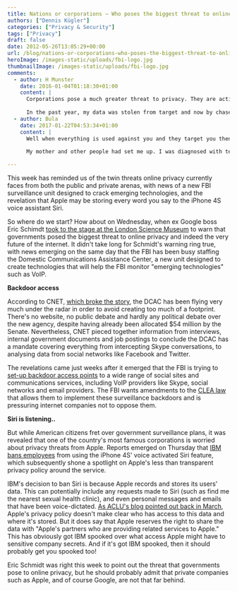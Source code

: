 ```yaml
---
title: Nations or corporations – Who poses the biggest threat to online privacy?
authors: ["Dennis Kügler"]
categories: ["Privacy & Security"]
tags: ["Privacy"]
draft: false
date: 2012-05-26T13:05:29+00:00
url: /blog/nations-or-corporations-who-poses-the-biggest-threat-to-online-privacy/
heroImage: /images-static/uploads/fbi-logo.jpg
thumbnailImage: /images-static/uploads/fbi-logo.jpg
comments:
  - author: H Munster 
    date: 2016-01-04T01:18:30+01:00
    content: |
      Corporations pose a much greater threat to privacy. They are actively tracking everyone they can. Frequently, losing sensitive data to hackers or through plain carelessness. The problem is, there is not downside for corporations for losing your information. There is not punishment.
  
      In the past year, my data was stolen from target and now by chase. Both resulted in large fraudulent charges on my credit cards.
  - author: Bula
    date: 2017-01-22T04:53:34+01:00
    content: |
      Well when everything is used against you and they target you then you know kiss your ass goodbye. I was in government informant working undercover with pizza Hut. I retired in 2003. I no longer could work I had a heart attack. And just got out of Surgery. I was in coma in Makiki for about five months. I was setup by people that I thought were my friends. I had tens years to live. I was diagnosed as paranoid schizophrenic and ptsd and was diagnosed at Tripler Army hospital. I could no longer do mine sweeping. I came across old floating red mine in Kailua a long time ago..
  
      My mother and other people had set me up. I was diagnosed with terminal bone marrow cancer. I was never a sex offender. I never raped children or wanted to be gay. They put me ina brainwash program.. I was retired agent.. I was suppose to go back home and stay in the witness protection. I have never raped a child or a women in my life. I was diagnosed with terminal bone marrow cancer. I did not donate my organs. I wanted to get married and move to Austrilia with my wife and kids. And I was suppose to have ten years to live. I was in the Witness protection.. I have never raped a child or anyone in my life&#8230; I was fucked over by everyone&#8230;&#8230;&#8230;&#8230;&#8230;&#8230;&#8230;&#8230;&#8230;&#8230;&#8230;&#8230;&#8230;&#8230;MKULTRA is an illegal program. Donna M Pennino and friends fuck you.. Fuck the CIA and NSA FBI Straub and Ronald Landrio that stoled my witness protection paperwork and stoled my money and apartment.. I was diagnosed with Multischerosis and paranoid schizophrenic and not gay or bisexual WHY&#8230;&#8230;&#8230;&#8230;&#8230;..I never raped anyone Matthew Kennedy Howard

---
```

This week has reminded us of the twin threats online privacy currently faces from both the public and private arenas, with news of a new FBI surveillance unit designed to crack emerging technologies, and the revelation that Apple may be storing every word you say to the iPhone 4S voice assistant Siri.

So where do we start? How about on Wednesday, when ex Google boss Eric Schimdt [took to the stage at the London Science Museum][1] to warn that governments posed the biggest threat to online privacy and indeed the very future of the internet. It didn't take long for Schmidt's warning ring true, with news emerging on the same day that the FBI has been busy staffing the Domestic Communications Assistance Center, a new unit designed to create technologies that will help the FBI monitor "emerging technologies" such as VoIP.

**Backdoor access**

According to CNET, [which broke the story][2], the DCAC has been flying very much under the radar in order to avoid creating too much of a footprint. There's no website, no public debate and hardly any political debate over the new agency, despite having already been allocated $54 million by the Senate. Nevertheless, CNET pieced together information from interviews, internal government documents and job postings to conclude the DCAC has a mandate covering everything from intercepting Skype conversations, to analysing data from social networks like Facebook and Twitter.

The revelations came just weeks after it emerged that the FBI is trying to [set-up backdoor access points][3] to a wide range of social sites and communications services, including VoIP providers like Skype, social networks and email providers. The FBI wants amendments to the [CLEA law][4] that allows them to implement these surveillance backdoors and is pressuring internet companies not to oppose them.

**Siri is listening..**

But while American citizens fret over government surveillance plans, it was revealed that one of the country's most famous corporations is worried about privacy threats from Apple. Reports emerged on Thursday that [IBM bans employees][5] from using the iPhone 4S' voice activated Siri feature, which subsequently shone a spotlight on Apple's less than transparent privacy policy around the service.

IBM's decision to ban Siri is because Apple records and stores its users' data. This can potentially include any requests made to Siri (such as find me the nearest sexual health clinic), and even personal messages and emails that have been voice-dictated. [As ACLU's blog pointed out back in March][6], Apple's privacy policy doesn't make clear who has access to this data and where it's stored. But it does say that Apple reserves the right to share the data with "Apple's partners who are providing related services to Apple." This has obviously got IBM spooked over what access Apple might have to sensitive company secrets. And if it's got IBM spooked, then it should probably get you spooked too!

Eric Schmidt was right this week to point out the threat that governments pose to online privacy, but he should probably admit that private companies such as Apple, and of course Google, are not that far behind.

 [1]: http://www.guardian.co.uk/technology/2012/may/23/google-fund-teachers-computer-science-uk
 [2]: http://news.cnet.com/8301-1009_3-57439734-83/fbi-quietly-forms-secretive-net-surveillance-unit/
 [3]: http://news.cnet.com/8301-1009_3-57428067-83/fbi-we-need-wiretap-ready-web-sites-now/?tag=mncol;txt
 [4]: http://en.wikipedia.org/wiki/Communications_Assistance_for_Law_Enforcement_Act
 [5]: http://arstechnica.com/apple/2012/05/ibms-siri-ban-highlights-companies-privacy-trade-secret-challenges/
 [6]: https://www.aclunc.org/issues/technology/blog/note_to_self_siri_not_just_working_for_me,_working_full-time_for_apple,_too.shtml

